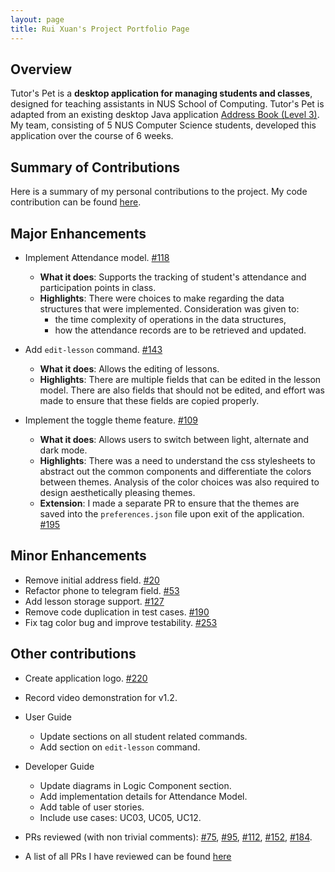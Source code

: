 ```yaml
---
layout: page
title: Rui Xuan's Project Portfolio Page
---
```


## Overview
Tutor's Pet is a **desktop application for managing students and classes**, designed for teaching assistants in NUS
School of Computing.
Tutor's Pet is adapted from an existing desktop Java application
[Address Book (Level 3)](https://se-education.org/addressbook-level3/).
My team, consisting of 5 NUS Computer Science students, developed this application over the course of 6 weeks.

## Summary of Contributions
Here is a summary of my personal contributions to the project.
My code contribution can be found [here](https://nus-cs2103-ay2021s1.github.io/tp-dashboard/#breakdown=true&search=ruixuantan).

## Major Enhancements
* Implement Attendance model. [#118](https://github.com/AY2021S1-CS2103T-T10-4/tp/pull/118)
  * **What it does**: Supports the tracking of student's attendance and participation points in class.
  * **Highlights**: There were choices to make regarding the data structures that were implemented.
    Consideration was given to:
      * the time complexity of operations in the data structures,
      * how the attendance records are to be retrieved and updated.
      
* Add `edit-lesson` command. [#143](https://github.com/AY2021S1-CS2103T-T10-4/tp/pull/143)
    * **What it does**: Allows the editing of lessons.
    * **Highlights**: There are multiple fields that can be edited in the lesson model.
      There are also fields that should not be edited, and effort was made to ensure that these fields are copied properly.
      
* Implement the toggle theme feature. [#109](https://github.com/AY2021S1-CS2103T-T10-4/tp/pull/109)
    * **What it does**: Allows users to switch between light, alternate and dark mode.
    * **Highlights**: There was a need to understand the css stylesheets to abstract out the common components and differentiate the colors between themes. 
      Analysis of the color choices was also required to design aesthetically pleasing themes.
    * **Extension**: I made a separate PR to ensure that the themes are saved into the `preferences.json` file upon exit of the application.
      [#195](https://github.com/AY2021S1-CS2103T-T10-4/tp/pull/195)
      
## Minor Enhancements
* Remove initial address field. [#20](https://github.com/AY2021S1-CS2103T-T10-4/tp/pull/20)
* Refactor phone to telegram field. [#53](https://github.com/AY2021S1-CS2103T-T10-4/tp/pull/53)
* Add lesson storage support. [#127](https://github.com/AY2021S1-CS2103T-T10-4/tp/pull/127)
* Remove code duplication in test cases. [#190](https://github.com/AY2021S1-CS2103T-T10-4/tp/pull/190)
* Fix tag color bug and improve testability. [#253](https://github.com/AY2021S1-CS2103T-T10-4/tp/pull/253)

## Other contributions
* Create application logo. [#220](https://github.com/AY2021S1-CS2103T-T10-4/tp/pull/220)
* Record video demonstration for v1.2.

* User Guide
  * Update sections on all student related commands.
  * Add section on `edit-lesson` command.

* Developer Guide
  * Update diagrams in Logic Component section.
  * Add implementation details for Attendance Model.
  * Add table of user stories.
  * Include use cases: UC03, UC05, UC12.
  
* PRs reviewed (with non trivial comments):
  [#75](https://github.com/AY2021S1-CS2103T-T10-4/tp/pull/75),
  [#95](https://github.com/AY2021S1-CS2103T-T10-4/tp/pull/95),
  [#112](https://github.com/AY2021S1-CS2103T-T10-4/tp/pull/112),
  [#152](https://github.com/AY2021S1-CS2103T-T10-4/tp/pull/152),
  [#184](https://github.com/AY2021S1-CS2103T-T10-4/tp/pull/184).

* A list of all PRs I have reviewed can be found [here](https://github.com/AY2021S1-CS2103T-T10-4/tp/pulls?q=is%3Apr+reviewed-by%3Aruixuantan)
